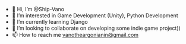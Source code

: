 - 👋 Hi, I’m @Ship-Vano
- 👀 I’m interested in Game Development (Unity), Python Development
- 🌱 I’m currently learning Django
- 💞️ I’m looking to collaborate on developing some indie game project))
- 📫 How to reach me vanotheargonianin@gmail.com

<!---
Ship-Vano/Ship-Vano is a ✨ special ✨ repository because its `README.md` (this file) appears on your GitHub profile.
You can click the Preview link to take a look at your changes.
--->
